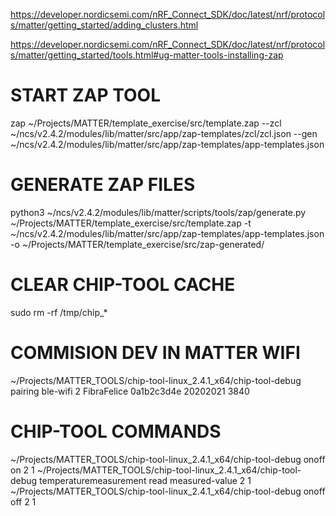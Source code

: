 https://developer.nordicsemi.com/nRF_Connect_SDK/doc/latest/nrf/protocols/matter/getting_started/adding_clusters.html


https://developer.nordicsemi.com/nRF_Connect_SDK/doc/latest/nrf/protocols/matter/getting_started/tools.html#ug-matter-tools-installing-zap

# START ZAP TOOL
zap ~/Projects/MATTER/template_exercise/src/template.zap --zcl ~/ncs/v2.4.2/modules/lib/matter/src/app/zap-templates/zcl/zcl.json --gen ~/ncs/v2.4.2/modules/lib/matter/src/app/zap-templates/app-templates.json

# GENERATE ZAP FILES
python3 ~/ncs/v2.4.2/modules/lib/matter/scripts/tools/zap/generate.py ~/Projects/MATTER/template_exercise/src/template.zap -t ~/ncs/v2.4.2/modules/lib/matter/src/app/zap-templates/app-templates.json -o ~/Projects/MATTER/template_exercise/src/zap-generated/

# CLEAR CHIP-TOOL CACHE
sudo rm -rf /tmp/chip_*

# COMMISION DEV IN MATTER WIFI
~/Projects/MATTER_TOOLS/chip-tool-linux_2.4.1_x64/chip-tool-debug pairing ble-wifi 2 FibraFelice 0a1b2c3d4e 20202021 3840

# CHIP-TOOL COMMANDS
~/Projects/MATTER_TOOLS/chip-tool-linux_2.4.1_x64/chip-tool-debug onoff on 2 1
~/Projects/MATTER_TOOLS/chip-tool-linux_2.4.1_x64/chip-tool-debug temperaturemeasurement read measured-value 2 1
~/Projects/MATTER_TOOLS/chip-tool-linux_2.4.1_x64/chip-tool-debug onoff off 2 1